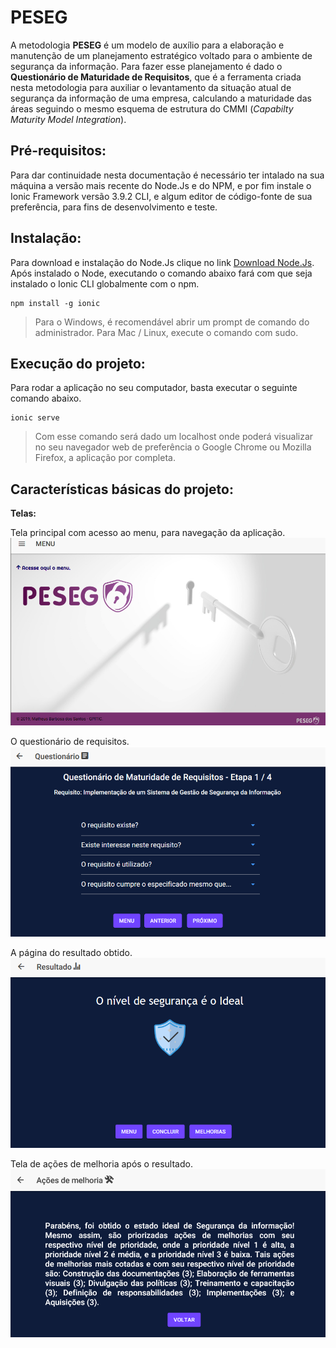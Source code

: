 # PESEG 

 A metodologia **PESEG** é um modelo de auxílio para a elaboração e manutenção de um planejamento estratégico voltado para o ambiente de segurança da informação. Para fazer esse planejamento é dado o **Questionário de Maturidade de Requisitos**, que é a ferramenta criada nesta metodologia para auxiliar o levantamento da situação atual de segurança da informação de uma empresa, calculando a maturidade das áreas seguindo o mesmo esquema de estrutura do CMMI (*Capabilty Maturity Model Integration*). 

## Pré-requisitos:
Para dar continuidade nesta documentação é necessário ter intalado na sua máquina a versão mais recente do Node.Js e do NPM, e por fim instale o Ionic Framework versão 3.9.2 CLI, e algum editor de código-fonte de sua preferência, para fins de desenvolvimento e teste.

## Instalação:

Para download e instalação do Node.Js clique no link [Download Node.Js](https://nodejs.org/en/). Após instalado o Node, executando o comando abaixo fará com que seja instalado o Ionic CLI globalmente com o npm.
```
npm install -g ionic
```
> Para o Windows, é recomendável abrir um prompt de comando do administrador. Para Mac / Linux, execute o comando com sudo.

## Execução do projeto:
Para rodar a aplicação no seu computador, basta executar o seguinte comando abaixo.
```
ionic serve
```
> Com esse comando será dado um localhost onde poderá visualizar no seu navegador web de preferência o Google Chrome ou Mozilla Firefox, a aplicação por completa.

## Características básicas do projeto:
**Telas:**

Tela principal com acesso ao menu, para navegação da aplicação.
![](https://github.com/MatheusBarbosa3/PESEG/blob/master/src/assets/Prints/TelaPrincipal.png)

O questionário de requisitos.  
![](https://github.com/MatheusBarbosa3/PESEG/blob/master/src/assets/Prints/TelaQuestionario.png)

A página do resultado obtido.
![](https://github.com/MatheusBarbosa3/PESEG/blob/master/src/assets/Prints/TelaResultado.png)

Tela de ações de melhoria após o resultado.
![](https://github.com/MatheusBarbosa3/PESEG/blob/master/src/assets/Prints/TelaAcoesMelhoria.png)






